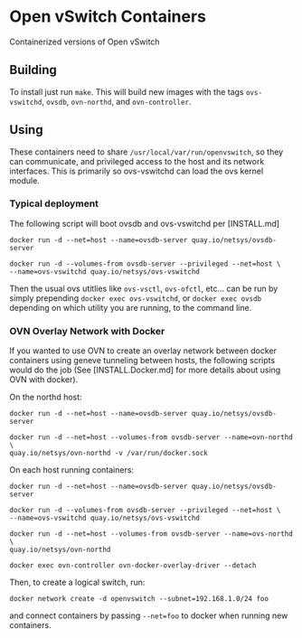 # Open vSwitch Containers
Containerized versions of Open vSwitch

## Building
To install just run `make`. This will build new images with the tags
`ovs-vswitchd`, `ovsdb`, `ovn-northd`, and `ovn-controller`.

## Using
These containers need to share `/usr/local/var/run/openvswitch`, so they can
communicate, and privileged access to the host and its network interfaces.
This is primarily so ovs-vswitchd can load the ovs kernel module.

### Typical deployment
The following script will boot ovsdb and ovs-vswitchd  per [INSTALL.md]

    docker run -d --net=host --name=ovsdb-server quay.io/netsys/ovsdb-server

    docker run -d --volumes-from ovsdb-server --privileged --net=host \
    --name=ovs-vswitchd quay.io/netsys/ovs-vswitchd

Then the usual ovs utitlies like `ovs-vsctl`, `ovs-ofctl`, etc... can be run
by simply prepending `docker exec ovs-vswitchd`, or `docker exec ovsdb` depending
on which utility you are running, to the command line.

### OVN Overlay Network with Docker
If you wanted to use OVN to create an overlay network between docker containers
using geneve tunneling between hosts, the following scripts would do the job
(See [INSTALL.Docker.md] for more details about using OVN with docker).

On the northd host:

    docker run -d --net=host --name=ovsdb-server quay.io/netsys/ovsdb-server

    docker run -d --net=host --volumes-from ovsdb-server --name=ovn-northd \
    quay.io/netsys/ovn-northd -v /var/run/docker.sock

On each host running containers:

    docker run -d --net=host --name=ovsdb-server quay.io/netsys/ovsdb-server

    docker run -d --volumes-from ovsdb-server --privileged --net=host \
    --name=ovs-vswitchd quay.io/netsys/ovs-vswitchd

    docker run -d --net=host --volumes-from ovsdb-server --name=ovs-northd \
    quay.io/netsys/ovn-northd

    docker exec ovn-controller ovn-docker-overlay-driver --detach

Then, to create a logical switch, run:

    docker network create -d openvswitch --subnet=192.168.1.0/24 foo

and connect containers by passing `--net=foo` to docker when running new
containers.

